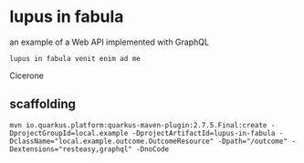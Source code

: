 # lupus in fabula

an example of a Web API implemented with GraphQL

```text
lupus in fabula venit enim ad me
```
Cicerone

## scaffolding

```shell
mvn io.quarkus.platform:quarkus-maven-plugin:2.7.5.Final:create -DprojectGroupId=local.example -DprojectArtifactId=lupus-in-fabula -DclassName="local.example.outcome.OutcomeResource" -Dpath="/outcome" -Dextensions="resteasy,graphql" -DnoCode
```
